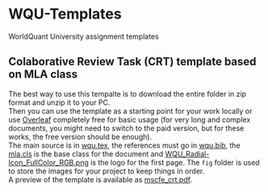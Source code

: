 # WQU-Templates
WorldQuant University assignment templates


## Colaborative Review Task (CRT) template based on MLA class

The best way to use this tempalte is to download the entire folder in zip format and unzip it to your PC.<br>
Then you can use the template as a starting point for your work locally or use [Overleaf](https://www.overleaf.com?r=049a7499&rm=d&rs=b) completely free for basic usage (for very long and complex documents, you might need to switch to the paid version, but for these works, the free version should be enough). <br>
The main source is in  [wqu.tex](wqu.tex), the references must go in [wqu.bib](wqu.bib), the [mla.cls](mla.cls) is the base class for the document and [WQU_Radial-Icon_FullColor_RGB.png](WQU_Radial-Icon_FullColor_RGB.png) is the logo for the first page. The `fig` folder is used to store the images for your project to keep things in order.<br>
A preview of the template is available as [mscfe_crt.pdf](mscfe_crt.pdf).